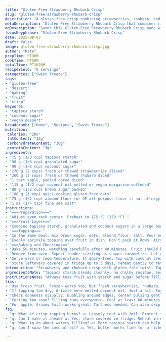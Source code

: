 ```yaml
---
title: "Gluten-Free Strawberry Rhubarb Crisp"
slug: "gluten-free-strawberry-rhubarb-crisp"
description: "A gluten-free crisp combining strawberries, rhubarb, and apples. Uses tapioca starch instead of cornstarch for thickening. Brown sugar replaces some of the granulated sugar, balanced with coconut sugar for a deeper flavor. Oats and almond flour (substituted gluten-free flour) create the crumble topping, mixed with melted coconut oil for a crispier texture. Baking time adjusted to 50 minutes, checking fruit bubbling and topping golden brown. Remove when juices bubble vigorously and topping firms but remain tender. Cool at least 1 hour to let filling set before serving. No eggs or nuts in base but almond flour adds moistness. Dairy-free possible by swapping butter with coconut oil or vegan spread."
metaDescription: "Gluten-Free Strawberry Rhubarb Crisp that combines rich flavors and textures. Use tapioca starch and coconut oil for a unique treat."
ogDescription: "Savor this Gluten-Free Strawberry Rhubarb Crisp made with tapioca starch. A delightful dessert with a satisfying crumble and rich fruit mixture."
focusKeyphrase: "Gluten-Free Strawberry Rhubarb Crisp"
date: 2025-08-03
draft: false
image: gluten-free-strawberry-rhubarb-crisp.jpg
author: "Kate"
prepTime: PT30M
cookTime: PT50M
totalTime: PT1H20M
recipeYield: "8 servings"
categories: ["Sweet Treats"]
tags:
- "gluten-free"
- "dessert"
- "baking"
- "fruit"
- "crisp"
keywords:
- "tapioca starch"
- "coconut sugar"
- "vegan dessert"
breadcrumb: ["Home", "Recipes", "Sweet Treats"]
nutrition: 
 calories: "280"
 fatContent: "12g"
 carbohydrateContent: "38g"
 proteinContent: "3g"
ingredients:
- "75 g (1/3 cup) tapioca starch"
- "90 g (1/3 cup) granulated sugar"
- "90 g (1/3 cup) coconut sugar"
- "270 g (2 cups) fresh or thawed strawberries sliced"
- "260 g (2 cups) fresh or thawed rhubarb diced"
- "1 tart apple, peeled cored diced"
- "115 g (1/2 cup) coconut oil melted or vegan margarine softened"
- "80 g (1/2 cup) brown sugar packed"
- "100 g (1 cup) quick-cooking gluten-free oats"
- "75 g (1/2 cup) almond flour (or GF all-purpose flour if nut allergy)"
- "1 ml (1/4 tsp) fine sea salt"
instructions:
- "===Preparation==="
- "Adjust oven rack center. Preheat to 175 °C (350 °F)."
- "===Fruit Layer==="
- "Combine tapioca starch, granulated and coconut sugars in a large bowl. Stir thoroughly to distribute starch evenly. Add strawberries, rhubarb, and apple cubes. Toss gently until fruit is coated well but not bruised. Transfer this mix evenly into an 8-inch square baking dish."
- "===Topping=== "
- "In the same bowl, mix brown sugar, oats, almond flour, salt. Pour melted coconut oil over dry mix, stir with fork or fingers until clumps start forming; mixture stays crumbly but should hold shape if pinched. Avoid overmixing or topping turns too dense."
- "Evenly sprinkle topping over fruit in dish. Don’t pack it down. Airy topping crisps better."
- "===Baking and Checking==="
- "Bake 50 minutes, watching carefully after 40 minutes. Fruit should be bubbling vigorously at edges and sometimes center, clear sign juices thickened. Topping edges golden brown with a slight crunch; center slightly softer but no raw flour taste. If browning too fast, loosely tent with foil."
- "Remove from oven. Expect louder sizzling as sugars caramelize. Let cool at least 60 minutes at room temp, ideally on wire rack. Cooling solidifies filling so slices hold, avoids runny mess."
- "Serve warm or room temperature. If dairy-free, top with coconut cream or frozen coconut yogurt for balance."
- "Store leftovers covered in fridge up to 3 days, reheat gently to revive crisp without burning topping."
introduction: "Strawberry and rhubarb crisp with gluten-free twist. Tapioca starch replaces cornstarch for less gummy jiggle—better mouthfeel. Coconut sugar adds complexity over plain sugar, deep caramel notes. Mixing fresh and one apple ramps flavor and natural pectin, stabilizing the fruit juices without adding pectin powder. Topping swaps traditional butter for coconut oil; melts quick, crisps up without sogginess. Almond flour folded in adds moisture and tender crumb texture; nut-free folks swap with same amount of gluten-free all-purpose flour. Watch the oven closely; bubbling fruit and crunchy golden topping—don’t wait for timer alone. Cool time critical. Cut too soon, filling runs. This is about knowing your kitchen, not relying on clocks."
ingredientsNote: "Tapioca starch blends cleanly, no chalky residue, less likely to break down under acidic rhubarb. Tapioca elasticizes when hot giving jammy texture without glue. Granulated sugar balanced with coconut sugar for brown sugar's molasses touch without overpowering—usable substitutes include muscovado or sucanat to tweak intensity. Coconut oil melts faster than butter and stays solid at room temp but watch flavor—could mask delicate fruit if you prefer classic butter taste. Almond flour optional but recommended for moist topping; if nut allergy, gluten-free all-purpose flour works fine but topping texture firm up a bit. Oats need to be certified gluten-free for celiac. Fruit freshness affects baking time—overripe fruit cooks faster, more juices leak, adjust topping accordingly. Apples add natural thickener and tartness, but Granny Smith or similar crisp can work if Cortland unavailable."
instructionsNote: "Always toss fruit with starch and sugar before filling dish; prevents raw starch lumps, distributes sweetness evenly. Avoid smashing fruit; bruised pieces break down too much and can cause soggy bottom. Topping needs just enough oil to bind; too much and it’s greasy, too little and it crumbles apart. Spread topping gently to maximize airflow during baking—promotes even browning. Check visual cues over strict bake times—oven temps vary. Bubbling fruit pulses gently, juices sparkle clear to light amber, no cloudy or sticky starch puddles. Topping golden edges, soft but not doughy center. Cover with foil if color rushes ahead to avoid burnt taste. Cooling at least an hour essential to firm filling—cutting hot leads to runny mess, no good for plating. Reheating in oven or toaster oven revives crispness. If topping becomes too soft, quick broil 1–2 minutes but monitor closely to prevent burning."
tips:
- "Use fresh fruit. Frozen works too, but fresh strawberries, rhubarb, they give better texture. Thaw frozen well—squeeze excess moisture. Heavy juices lead to soggy."
- "If topping too dry, drizzle more melted coconut oil. Just a bit. Form clumps, but not a wet mess. Aim for flaky, crunchy without greasy feel. Pat lightly for better bake."
- "Check doneness visually. Bubbling around edges, center pulsing gently. Watch topping—nothing worse than burnt. Bubble sounds shift as juices thicken. Each oven varies."
- "Cutting too soon? Filling runs everywhere. Cool at least 60 minutes for filling to set. Room temp best, slice easier. Runny mess after oven; nobody likes that."
- "For apple, Granny Smith works great. Tartness needed. Can also skip apple if not around. Just ensure enough pectin from strawberries and rhubarb to thicken right."
faq:
- "q: What if crisp topping burns? a: Loosely tent with foil. Protect from excess heat. If browning too fast, reduce oven temp by 10-15 degrees."
- "q: Can I make it ahead? a: Yes, store covered in fridge. Reheat in oven or toaster oven. Just a few minutes to get crisp back; avoid sogginess."
- "q: What to do about watery filling? a: More tapioca starch can help in future. Proper fruit ratios matter. Don’t overmix fruit with starch; distribution counts."
- "q: Can I swap the coconut oil? a: Yes, butter works fine for a richer flavor. Vegan spread also suitable. Just check ingredients for allergens."

---
```

